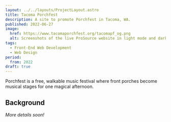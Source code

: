 ```yaml
---
layout: ../../layouts/ProjectLayout.astro
title: Tacoma Porchfest
description: A site to promote Porchfest in Tacoma, WA.
published: 2022-06-27
image:
  href: https://www.tacomaporchfest.org/tacomapf_og.png
  alt: Screenshots of the live ProSource website in light mode and dark mode color schemes.
tags: 
  - Front-End Web Development
  - Web Design
period:
  from: 2022
draft: true
---
```


Porchfest is a free, walkable music festival where front porches become musical stages for one magical afternoon.

## Background

*More details soon!*
